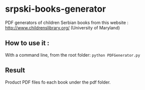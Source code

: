 # srpski-books-generator
PDF generators of children Serbian books from this website : http://www.childrenslibrary.org/ (University of Maryland)

## How to use it : 
With a command line, from the root folder: 
```python PDFGenerator.py```

## Result
Product PDF files fo each book under the pdf folder.
